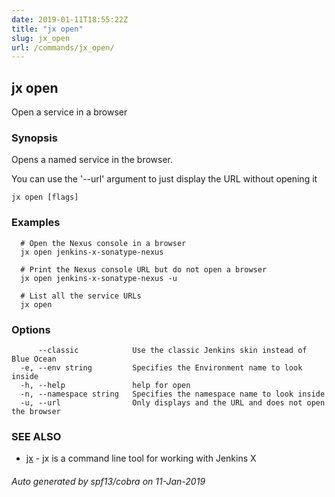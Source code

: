 ```yaml
---
date: 2019-01-11T18:55:22Z
title: "jx open"
slug: jx_open
url: /commands/jx_open/
---
```

## jx open

Open a service in a browser

### Synopsis

Opens a named service in the browser. 

You can use the '--url' argument to just display the URL without opening it

```
jx open [flags]
```

### Examples

```
  # Open the Nexus console in a browser
  jx open jenkins-x-sonatype-nexus
  
  # Print the Nexus console URL but do not open a browser
  jx open jenkins-x-sonatype-nexus -u
  
  # List all the service URLs
  jx open
```

### Options

```
      --classic            Use the classic Jenkins skin instead of Blue Ocean
  -e, --env string         Specifies the Environment name to look inside
  -h, --help               help for open
  -n, --namespace string   Specifies the namespace name to look inside
  -u, --url                Only displays and the URL and does not open the browser
```

### SEE ALSO

* [jx](/commands/jx/)	 - jx is a command line tool for working with Jenkins X

###### Auto generated by spf13/cobra on 11-Jan-2019
